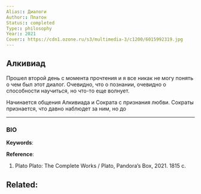 ```yaml
---
Alias:: Диалоги
Author:: Платон
Status:: completed
Type:: philosophy
Year:: 2021
Cover:: https://cdn1.ozone.ru/s3/multimedia-3/c1200/6015992319.jpg
---
```

## Алкивиад
Прошел второй день с момента прочтения и я все никак не могу понять о чем был этот диалог. Очевидно, что о познании, очевидно о способности научиться, но что-то еще волнует.

Начинается общения Алкивиада и Сократа с признания любви. Сократы признается, что давно наблюдет за ним, но до 

---
### BIO
**Keywords**:

**Reference**: 
1. Plato Plato: The Complete Works / Plato, Pandora’s Box, 2021. 1815 c.  

**Related**:
- 